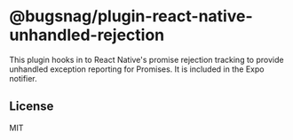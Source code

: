 # @bugsnag/plugin-react-native-unhandled-rejection

This plugin hooks in to React Native's promise rejection tracking to provide unhandled exception reporting for Promises. It is included in the Expo notifier.

## License
MIT

